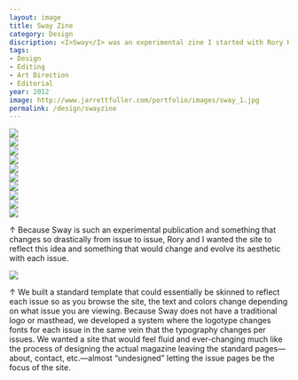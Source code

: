 ```yaml
---
layout: image
title: Sway Zine
category: Design
discription: <I>Sway</I> was an experimental zine I started with Rory King to provide a creative outlet for each of us to explore topics of interest and grow as designers. Each issue of had a predetermined theme and we are then given six spreads each to respond in any way we wish to that theme. Other constraints decided upon before design of the issue began included a strict twelve-column grid on 8.5x11 paper and three typefaces to be used throughout the issue. Each issue had a two-week timeline.
tags:
- Design
- Editing
- Art Direction
- Editorial
year: 2012
image: http://www.jarrettfuller.com/portfolio/images/sway_1.jpg
permalink: /design/swayzine
---
```


<img src="http://www.jarrettfuller.com/portfolio/images/sway_1.jpg">
<div class="images-left"><img src="http://www.jarrettfuller.com/portfolio/images/sway_2.jpg"></div><div class="images-right"><img src="http://www.jarrettfuller.com/portfolio/images/sway_5.jpg"></div>
<section class="clear"></section>

<div class="images-left"><img src="http://www.jarrettfuller.com/portfolio/images/sway_3.jpg"></div><div class="images-right"><img src="http://www.jarrettfuller.com/portfolio/images/sway_4.jpg"></div>
<section class="clear"></section>

<div class="images-left"><img src="http://www.jarrettfuller.com/portfolio/images/sway_6.jpg"></div><div class="images-right"><img src="http://www.jarrettfuller.com/portfolio/images/sway_7.jpg"></div>
<section class="clear"></section>

<img src="http://www.jarrettfuller.com/portfolio/images/sway_8.jpg">

<div class="images-left"><img src="http://www.jarrettfuller.com/portfolio/images/sway_web_1.jpg"></div>
<div class="images-right"><img src="http://www.jarrettfuller.com/portfolio/images/sway_web_2.jpg">
<p>&uarr; Because Sway is such an experimental publication and something that changes so drastically from issue to issue, Rory and I wanted the site to reflect this idea and something that would change and evolve its aesthetic with each issue.</p></div>
<section class="clear"></section>


<img src="http://www.jarrettfuller.com/portfolio/images/sway_web_3.jpg">
<div class="images-right">
<p>&uarr; We built a standard template that could essentially be skinned to reflect each issue so as you browse the site, the text and colors change depending on what issue you are viewing. Because Sway does not have a traditional logo or masthead, we developed a system where the logotype changes fonts for each issue in the same vein that the typography changes per issues. We wanted a site that would feel fluid and ever-changing much like the process of designing the actual magazine leaving the standard pages—about, contact, etc.—almost “undesigned” letting the issue pages be the focus of the site.</p></div>
